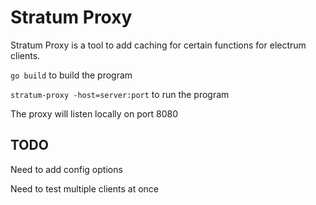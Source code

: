 Stratum Proxy
===========

Stratum Proxy is a tool to add caching for certain functions for electrum clients.

`go build` to build the program

`stratum-proxy -host=server:port` to run the program

The proxy will listen locally on port 8080


TODO
----

Need to add config options

Need to test multiple clients at once
